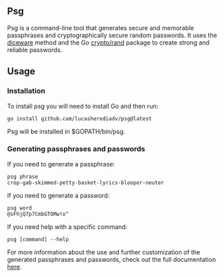 ## Psg

Psg is a command-line tool that generates secure and memorable passphrases and cryptographically secure random passwords. It uses the [diceware](https://theworld.com/~reinhold/diceware.html) method and the Go [crypto/rand](https://pkg.go.dev/crypto/rand) package to create strong and reliable passwords.

## Usage

### Installation

To install psg you will need to install Go and then run:

```
go install github.com/lucasherediadv/psg@latest
```

Psg will be installed in $GOPATH/bin/psg.

### Generating passphrases and passwords

If you need to generate a passphrase:

```
psg phrase
crop-gab-skimmed-petty-basket-lyrics-blooper-neuter
```

If you need to generate a password:

```
psg word
@sFhjQ7p7CmbGTOMw!o^
```

If you need help with a specific command:

```
psg [command] --help
```

For more information about the use and further customization of the generated passphrases and passwords, check out the full documentation [here](https://github.com/lucasherediadv/psg/blob/main/doc/psg.md).
